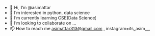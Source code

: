 - 👋 Hi, I’m @asimattar
- 👀 I’m interested in python, data science
- 🌱 I’m currently learning CSE(Data Science)
- 💞️ I’m looking to collaborate on ...
- 📫 How to reach me asimattar313@gmail.com , instagram=its_asim__, 

<!---
asimattar/asimattar is a ✨ special ✨ repository because its `README.md` (this file) appears on your GitHub profile.
You can click the Preview link to take a look at your changes.
--->

